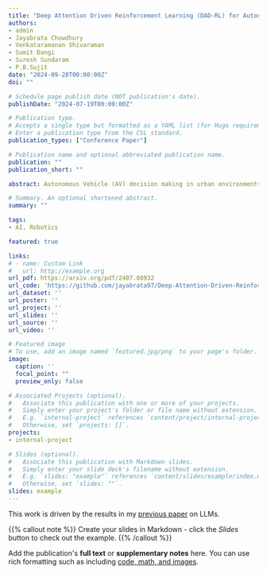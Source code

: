 ```yaml
---
title: "Deep Attention Driven Reinforcement Learning (DAD-RL) for Autonomous Decision-Making in Dynamic Environment"
authors:
- admin
- Jayabrata Chowdhury
- Venkataramanan Shivaraman
- Sumit Dangi
- Suresh Sundaram
- P.B.Sujit
date: "2024-09-28T00:00:00Z"
doi: ""

# Schedule page publish date (NOT publication's date).
publishDate: "2024-07-19T00:00:00Z"

# Publication type.
# Accepts a single type but formatted as a YAML list (for Hugo requirements).
# Enter a publication type from the CSL standard.
publication_types: ["Conference Paper"]

# Publication name and optional abbreviated publication name.
publication: ""
publication_short: ""

abstract: Autonomous Vehicle (AV) decision making in urban environments is inherently challenging due to the dynamic interactions with surrounding vehicles. For safe planning, AV must understand the weightage of various spatiotemporal interactions in a scene. Contemporary works use colossal transformer architectures to encode interactions mainly for trajectory prediction, resulting in increased computational complexity. To address this issue without compromising spatiotemporal understanding and performance, we propose the simple Deep Attention Driven Reinforcement Learning (DADRL) framework, which dynamically assigns and incorporates the significance of surrounding vehicles into the ego's RL driven decision making process. We introduce an AV centric spatiotemporal attention encoding (STAE) mechanism for learning the dynamic interactions with different surrounding vehicles. To understand map and route context, we employ a context encoder to extract features from context maps. The spatiotemporal representations combined with contextual encoding provide a comprehensive state representation. The resulting model is trained using the Soft Actor Critic (SAC) algorithm. We evaluate the proposed framework on the SMARTS urban benchmarking scenarios without traffic signals to demonstrate that DADRL outperforms recent state of the art methods. Furthermore, an ablation study underscores the importance of the context-encoder and spatio temporal attention encoder in achieving superior performance.

# Summary. An optional shortened abstract.
summary: ""

tags:
- AI, Robotics

featured: true

links:
# - name: Custom Link
#   url: http://example.org
url_pdf: https://arxiv.org/pdf/2407.08932
url_code: 'https://github.com/jayabrata97/Deep-Attention-Driven-Reinforccement-Learning-DAD-RL'
url_dataset: ''
url_poster: ''
url_project: ''
url_slides: ''
url_source: ''
url_video: ''

# Featured image
# To use, add an image named `featured.jpg/png` to your page's folder. 
image:
  caption: ''
  focal_point: ""
  preview_only: false

# Associated Projects (optional).
#   Associate this publication with one or more of your projects.
#   Simply enter your project's folder or file name without extension.
#   E.g. `internal-project` references `content/project/internal-project/index.md`.
#   Otherwise, set `projects: []`.
projects:
- internal-project

# Slides (optional).
#   Associate this publication with Markdown slides.
#   Simply enter your slide deck's filename without extension.
#   E.g. `slides: "example"` references `content/slides/example/index.md`.
#   Otherwise, set `slides: ""`.
slides: example
---
```


This work is driven by the results in my [previous paper](/publication/conference-paper/) on LLMs.

{{% callout note %}}
Create your slides in Markdown - click the *Slides* button to check out the example.
{{% /callout %}}

Add the publication's **full text** or **supplementary notes** here. You can use rich formatting such as including [code, math, and images](https://docs.hugoblox.com/content/writing-markdown-latex/).
